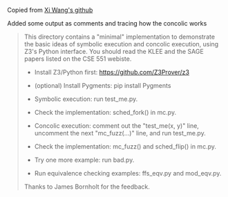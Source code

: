 Copied from [Xi Wang's github](https://github.com/xiw/mini-mc)

Added some output as comments and tracing how the concolic works

>This directory contains a "minimal" implementation to demonstrate
>the basic ideas of symbolic execution and concolic execution, using
>Z3's Python interface.  You should read the KLEE and the SAGE papers
>listed on the CSE 551 webiste.
>
>* Install Z3/Python first: https://github.com/Z3Prover/z3
>
>* (optional) Install Pygments: pip install Pygments
>
>* Symbolic execution: run test_me.py.
>
>* Check the implementation: sched_fork() in mc.py.
>
>* Concolic execution: comment out the "test_me(x, y)" line,
>  uncomment the next "mc_fuzz(...)" line, and run test_me.py.
>
>* Check the implementation: mc_fuzz() and sched_flip() in mc.py.
>
>* Try one more example: run bad.py.
>
>* Run equivalence checking examples: ffs_eqv.py and mod_eqv.py.
>
>Thanks to James Bornholt for the feedback.
